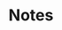 ---
title: Notes
photograph: 
  file: $notes-2021.jpg
  name: Riga Locks
  link: 'https://500px.com/photo/82409189/riga-locks-by-kristof-zerbe'
---